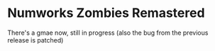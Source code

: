 # Numworks Zombies Remastered

There's a gmae now, still in progress (also the bug from the previous release is patched)
